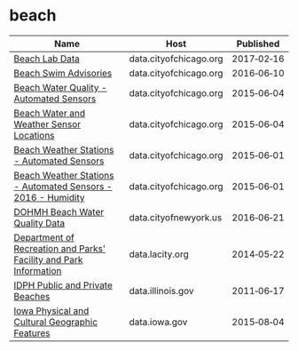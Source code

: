 # beach

Name | Host | Published
---- | ---- | ---------
[Beach Lab Data](../datasets/2ivx-z93u.md) | data.cityofchicago.org | 2017&#x2011;02&#x2011;16
[Beach Swim Advisories](../datasets/t62e-8nvc.md) | data.cityofchicago.org | 2016&#x2011;06&#x2011;10
[Beach Water Quality - Automated Sensors](../datasets/qmqz-2xku.md) | data.cityofchicago.org | 2015&#x2011;06&#x2011;04
[Beach Water and Weather Sensor Locations](../datasets/g3ip-u8rb.md) | data.cityofchicago.org | 2015&#x2011;06&#x2011;04
[Beach Weather Stations - Automated Sensors](../datasets/k7hf-8y75.md) | data.cityofchicago.org | 2015&#x2011;06&#x2011;01
[Beach Weather Stations - Automated Sensors - 2016 - Humidity](../datasets/7edu-s3u7.md) | data.cityofchicago.org | 2015&#x2011;06&#x2011;01
[DOHMH Beach Water Quality Data](../datasets/2xir-kwzz.md) | data.cityofnewyork.us | 2016&#x2011;06&#x2011;21
[Department of Recreation and Parks' Facility and Park Information](../datasets/ax8j-dhzm.md) | data.lacity.org | 2014&#x2011;05&#x2011;22
[IDPH Public and Private Beaches](../datasets/vybw-d586.md) | data.illinois.gov | 2011&#x2011;06&#x2011;17
[Iowa Physical and Cultural Geographic Features](../datasets/uedc-2fk7.md) | data.iowa.gov | 2015&#x2011;08&#x2011;04


